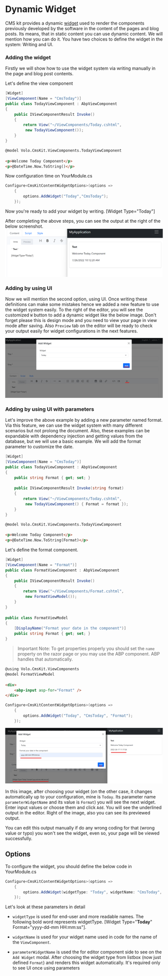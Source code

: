# Dynamic Widget

CMS kit provides a dynamic [widget](https://docs.abp.io/en/abp/latest/UI/AspNetCore/Widgets) used to render the components previously developed by the software in the content of the pages and blog posts. Its means, that in static content you can use dynamic content. We will mention how you can do it. You have two choices to define the widget in the system: Writing and UI.

### Adding the widget
Firstly we will show how to use the widget system via writing manually in the page and blog post contents.

Let's define the view component

```csharp
[Widget]
[ViewComponent(Name = "CmsToday")]
public class TodayViewComponent : AbpViewComponent
{
    public IViewComponentResult Invoke()
    {
        return View("~/ViewComponents/Today.cshtml",
         new TodayViewComponent());
    }
} 
```

```html
@model Volo.CmsKit.ViewComponents.TodayViewComponent

<p>Welcome Today Component</p>
<p>@DateTime.Now.ToString()</p>

```

Now configuration time on YourModule.cs
```csharp
Configure<CmsKitContentWidgetOptions>(options =>
    {
        options.AddWidget("Today","CmsToday");
    }); 
```

Now you're ready to add your widget by writing.
[Widget Type="Today"]

After completing the above steps, you can see the output at the right of the below screenshot.
![cmskit-without-parameter.png](../../images/cmskit-without-parameter.png)

### Adding by using UI 
Now we will mention the second option, using UI.
Once writing these definitions can make some mistakes hence we added a new feature to use the widget system easily. To the right of the editor, you will see the customized `W` button to add a dynamic widget like the below image. Don't forget please this is design mode and you need to view your page in view mode after saving. Also `Preview` tab on the editor will be ready to check your output easily for widget configurations in the next features.

![cms-kit-page-editor](../../images/cms-kit-page-editor.png)

### Adding by using UI with parameters
Let's improve the above example by adding a new parameter named format. Via this feature, we can use the widget system with many different scenarios but not prolong the document. Also, these examples can be expandable with dependency injection and getting values from the database, but we will use a basic example. We will add the format parameter to customize the date.

```csharp
[Widget]
[ViewComponent(Name = "CmsToday")]
public class TodayViewComponent : AbpViewComponent
{
    public string Format { get; set; }

    public IViewComponentResult Invoke(string format)
    {
        return View("~/ViewComponents/Today.cshtml",
         new TodayViewComponent() { Format = format });
    }
} 
```

```html
@model Volo.CmsKit.ViewComponents.TodayViewComponent

<p>Welcome Today Component</p>
<p>@DateTime.Now.ToString(Format)</p>

```

Let's define the format component.
```csharp
[Widget]
[ViewComponent(Name = "Format")]
public class FormatViewComponent : AbpViewComponent
{
    public IViewComponentResult Invoke()
    {
        return View("~/ViewComponents/Format.cshtml",
         new FormatViewModel());
    }  
}

public class FormatViewModel
{
    [DisplayName("Format your date in the component")]
    public string Format { get; set; }
}
```
> Important Note: To get properties properly you should set the `name` property on the razor page or you may use the ABP component. ABP handles that automatically.

```html
@using Volo.CmsKit.ViewComponents
@model FormatViewModel

<div>
    <abp-input asp-for="Format" />
</div>
```

```csharp
Configure<CmsKitContentWidgetOptions>(options =>
    {
        options.AddWidget("Today", "CmsToday", "Format");
    }); 
```

![cmskit-module-editor-parameter](../../images/cmskit-module-editor-parameter.png)

In this image, after choosing your widget (on the other case, it changes automatically up to your configuration, mine is `Today`. Its parameter name `parameterWidgetName` and its value is `Format`) you will see the next widget. Enter input values or choose them and click `Add`. You will see the underlined output in the editor. Right of the image, also you can see its previewed output.

You can edit this output manually if do any wrong coding for that (wrong value or typo) you won't see the widget, even so, your page will be viewed successfully. 

## Options 
To configure the widget, you should define the below code in YourModule.cs 

```csharp
Configure<CmsKitContentWidgetOptions>(options =>
    {
        options.AddWidget(widgetType: "Today", widgetName: "CmsToday", parameterWidgetName: "Format");
    }); 
```

Let's look at these parameters in detail
* `widgetType` is used for end-user and more readable names. The following bold word represents widgetType.
[Widget Type="**Today**" Format="yyyy-dd-mm HH:mm:ss"].

* `widgetName` is used for your widget name used in code for the name of the `ViewComponent`.

* `parameterWidgetName` is used the for editor component side to see on the `Add Widget` modal.
After choosing the widget type from listbox (now just defined `Format`) and renders this widget automatically. It's required only to see UI once using parameters